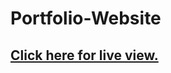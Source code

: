 # Portfolio-Website
## <a href="https://culturalprofessor.github.io/Portfolio-Website/">Click here for live view.</a>
